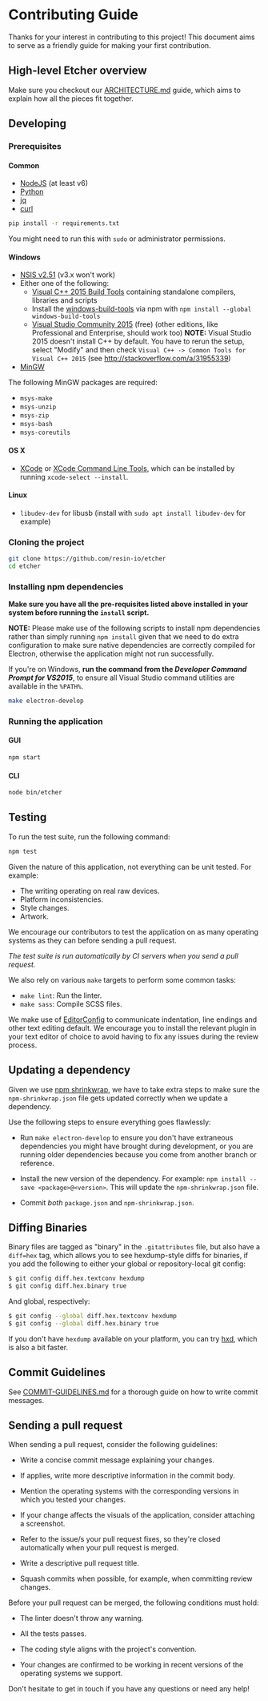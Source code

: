 Contributing Guide
==================

Thanks for your interest in contributing to this project! This document aims to
serve as a friendly guide for making your first contribution.

High-level Etcher overview
--------------------------

Make sure you checkout our [ARCHITECTURE.md][ARCHITECTURE] guide, which aims to
explain how all the pieces fit together.

Developing
----------

### Prerequisites

#### Common

- [NodeJS](https://nodejs.org) (at least v6)
- [Python](https://www.python.org)
- [jq](https://stedolan.github.io/jq/)
- [curl](https://curl.haxx.se/)

```sh
pip install -r requirements.txt
```

You might need to run this with `sudo` or administrator permissions.

#### Windows

- [NSIS v2.51](http://nsis.sourceforge.net/Main_Page) (v3.x won't work)
- Either one of the following:
  - [Visual C++ 2015 Build Tools](http://landinghub.visualstudio.com/visual-cpp-build-tools) containing standalone compilers, libraries and scripts
  - Install the [windows-build-tools](https://github.com/felixrieseberg/windows-build-tools) via npm with `npm install --global windows-build-tools`
  - [Visual Studio Community 2015](https://www.microsoft.com/en-us/download/details.aspx?id=48146) (free) (other editions, like Professional and Enterprise, should work too)
    **NOTE:** Visual Studio 2015 doesn't install C++ by default. You have to rerun the
    setup, select "Modify" and then check `Visual C++ -> Common Tools for Visual
    C++ 2015` (see http://stackoverflow.com/a/31955339)
- [MinGW](http://www.mingw.org)

The following MinGW packages are required:

- `msys-make`
- `msys-unzip`
- `msys-zip`
- `msys-bash`
- `msys-coreutils`

#### OS X

- [XCode](https://developer.apple.com/xcode/) or [XCode Command Line Tools],
which can be installed by running `xcode-select --install`.

#### Linux

- `libudev-dev` for libusb (install with `sudo apt install libudev-dev` for example)

### Cloning the project

```sh
git clone https://github.com/resin-io/etcher
cd etcher
```

### Installing npm dependencies

**Make sure you have all the pre-requisites listed above installed in your
system before running the `install` script.**

**NOTE:** Please make use of the following scripts to install npm dependencies rather
than simply running `npm install` given that we need to do extra configuration
to make sure native dependencies are correctly compiled for Electron, otherwise
the application might not run successfully.

If you're on Windows, **run the command from the _Developer Command Prompt for
VS2015_**, to ensure all Visual Studio command utilities are available in the
`%PATH%`.

```sh
make electron-develop
```

### Running the application

#### GUI

```sh
npm start
```

#### CLI

```sh
node bin/etcher
```

Testing
-------

To run the test suite, run the following command:

```sh
npm test
```

Given the nature of this application, not everything can be unit tested. For
example:

- The writing operating on real raw devices.
- Platform inconsistencies.
- Style changes.
- Artwork.

We encourage our contributors to test the application on as many operating
systems as they can before sending a pull request.

*The test suite is run automatically by CI servers when you send a pull
request.*

We also rely on various `make` targets to perform some common tasks:

- `make lint`: Run the linter.
- `make sass`: Compile SCSS files.

We make use of [EditorConfig] to communicate indentation, line endings and
other text editing default. We encourage you to install the relevant plugin in
your text editor of choice to avoid having to fix any issues during the review
process.

Updating a dependency
---------------------

Given we use [npm shrinkwrap][shrinkwrap], we have to take extra steps to make
sure the `npm-shrinkwrap.json` file gets updated correctly when we update a
dependency.

Use the following steps to ensure everything goes flawlessly:

- Run `make electron-develop` to ensure you don't have extraneous dependencies
  you might have brought during development, or you are running older
  dependencies because you come from another branch or reference.

- Install the new version of the dependency. For example: `npm install --save
  <package>@<version>`. This will update the `npm-shrinkwrap.json` file.

- Commit *both* `package.json` and `npm-shrinkwrap.json`.

Diffing Binaries
----------------

Binary files are tagged as "binary" in the `.gitattributes` file, but also have
a `diff=hex` tag, which allows you to see hexdump-style diffs for binaries,
if you add the following to either your global or repository-local git config:

```sh
$ git config diff.hex.textconv hexdump
$ git config diff.hex.binary true
```

And global, respectively:

```sh
$ git config --global diff.hex.textconv hexdump
$ git config --global diff.hex.binary true
```

If you don't have `hexdump` available on your platform,
you can try [hxd], which is also a bit faster.

Commit Guidelines
-----------------

See [COMMIT-GUIDELINES.md][COMMIT-GUIDELINES] for a thorough guide on how to
write commit messages.

Sending a pull request
----------------------

When sending a pull request, consider the following guidelines:

- Write a concise commit message explaining your changes.

- If applies, write more descriptive information in the commit body.

- Mention the operating systems with the corresponding versions in which you
tested your changes.

- If your change affects the visuals of the application, consider attaching a
screenshot.

- Refer to the issue/s your pull request fixes, so they're closed automatically
when your pull request is merged.

- Write a descriptive pull request title.

- Squash commits when possible, for example, when committing review changes.

Before your pull request can be merged, the following conditions must hold:

- The linter doesn't throw any warning.

- All the tests passes.

- The coding style aligns with the project's convention.

- Your changes are confirmed to be working in recent versions of the operating
systems we support.

Don't hesitate to get in touch if you have any questions or need any help!

[ARCHITECTURE]: https://github.com/resin-io/etcher/blob/master/docs/ARCHITECTURE.md
[COMMIT-GUIDELINES]: https://github.com/resin-io/etcher/blob/master/docs/COMMIT-GUIDELINES.md
[EditorConfig]: http://editorconfig.org
[shrinkwrap]: https://docs.npmjs.com/cli/shrinkwrap
[hxd]: https://github.com/jhermsmeier/hxd
[XCode Command Line Tools]: https://developer.apple.com/library/content/technotes/tn2339/_index.html
